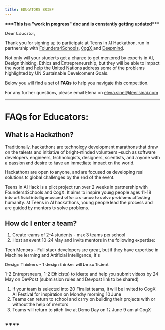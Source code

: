 ```yaml
---
title: EDUCATORS BRIEF
---
```

**\*\*\*This is a "work in progress" doc and is constantly getting updated\*\*\***

Dear Educator,

Thank you for signing up to participate at Teens in AI Hackathon, run in partnership with  [Folunders4Schools](https://www.founders4schools.org.uk/partners/teensinai/), [CogX ](https://cogx.co/)and [Deepmind](https://deepmind.com/).

Not only will your students get a chance to get mentored by experts in AI, Design thinking, Ethics and Entrepreneurship, but they will be able to impact the world and help the United Nations address some of the problems highlighted by UN Sustainable Development Goals.

Below you will find a set of **FAQs** to help you navigate this competition.

For any further questions, please email Elena on elena.sinel@teensinai.com

- - -

# **FAQs for Educators:**

## **What is a Hackathon?**

Traditionally, hackathons are technology development marathons that draw on the talents and initiative  of bright-minded volunteers –such as software developers, engineers, technologists, designers,
 scientists, and anyone with a passion and desire to have an immediate impact on the world.

Hackathons are open to anyone, and are focused on developing real solutions to global challenges by
 the end of the event.

Teens in AI Hack is a pilot project run over 2 weeks in partnership with Founders4Schools and CogX. It aims to
 inspire young people ages 11-18 into artificial intelligence and offer a chance to solve problems
 affecting humanity. At Teens in AI hackathons, young people lead the process and are guided by
 mentors to solve problems.

## **How do I enter a team?**

1. Create teams of 2-4 students - max 3 teams per school
2. Host an event 10-24 May and invite mentors in the following expertise:

Tech Mentors - Full stack developers are great, but if they have expertise in Machine learning and Artificial Intelligence, it's

Design Thinkers - 1 design thinker will be sufficient

1-2 Entrepreneurs, 1-2 Ethicists) to ideate and help you submit videos by 24 May on DevPost (submission rules and Devpost link to be shared)

1. If your team is selected into 20 Finalist teams, it will be invited to CogX AI Festival for inspiration on Monday morning 10 June
2. Teams can return to school and carry on building their projects with or without the help of mentors
3. Teams will return to pitch live at Demo Day on 12 June 9 am at CogX

## ****
